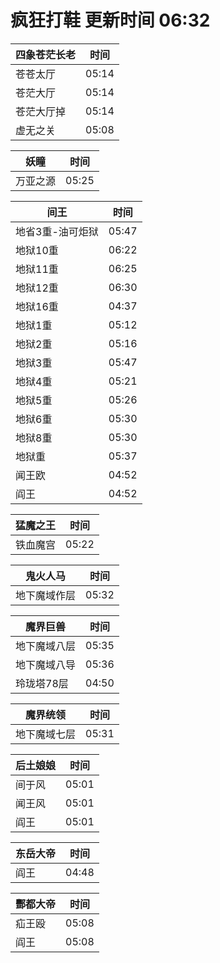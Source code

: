 # 疯狂打鞋 更新时间 06:32

| 四象苍茫长老   | 时间    |
|--------|-------|
| 苍苍太厅 | 05:14 |
| 苍茫大厅 | 05:14 |
| 苍茫大厅掉 | 05:14 |
| 虚无之关 | 05:08 |

| 妖瞳   | 时间    |
|--------|-------|
| 万亚之源 | 05:25 |

| 间王   | 时间    |
|--------|-------|
| 地省3重-油可炬狱 | 05:47 |
| 地狱10重 | 06:22 |
| 地狱11重 | 06:25 |
| 地狱12重 | 06:30 |
| 地狱16重 | 04:37 |
| 地狱1重 | 05:12 |
| 地狱2重 | 05:16 |
| 地狱3重 | 05:47 |
| 地狱4重 | 05:21 |
| 地狱5重 | 05:26 |
| 地狱6重 | 05:30 |
| 地狱8重 | 05:30 |
| 地狱重 | 05:37 |
| 闻王欧 | 04:52 |
| 阎王 | 04:52 |

| 猛魔之王   | 时间    |
|--------|-------|
| 铁血魔宫 | 05:22 |

| 鬼火人马   | 时间    |
|--------|-------|
| 地下魔域作层 | 05:32 |

| 魔界巨兽   | 时间    |
|--------|-------|
| 地下魔域八层 | 05:35 |
| 地下魔域八导 | 05:36 |
| 玲珑塔78层 | 04:50 |

| 魔界统领   | 时间    |
|--------|-------|
| 地下魔域七层 | 05:31 |

| 后土娘娘   | 时间    |
|--------|-------|
| 间于风 | 05:01 |
| 闻王风 | 05:01 |
| 阎王 | 05:01 |

| 东岳大帝   | 时间    |
|--------|-------|
| 阎王 | 04:48 |

| 酆都大帝   | 时间    |
|--------|-------|
| 疝王殴 | 05:08 |
| 阎王 | 05:08 |